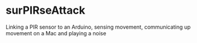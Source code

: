 surPIRseAttack
==============

Linking a PIR sensor to an Arduino, sensing movement, communicating up movement on a Mac and playing a noise
